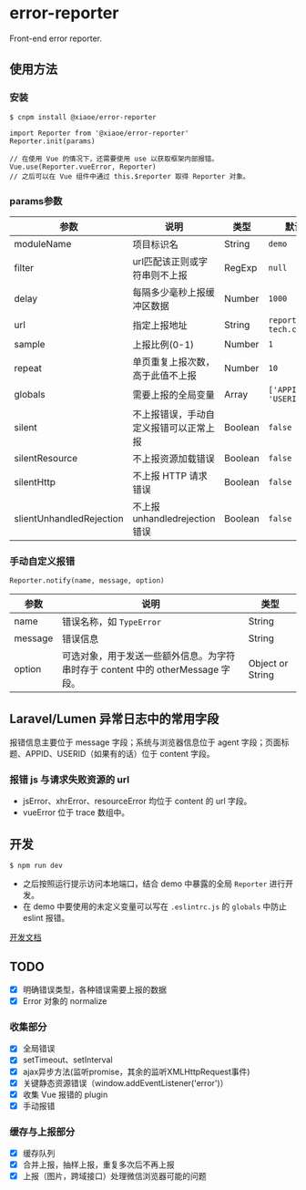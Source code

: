 # error-reporter

Front-end error reporter.

## 使用方法

### 安装
```
$ cnpm install @xiaoe/error-reporter

import Reporter from '@xiaoe/error-reporter'
Reporter.init(params)

// 在使用 Vue 的情况下，还需要使用 use 以获取框架内部报错。
Vue.use(Reporter.vueError, Reporter)
// 之后可以在 Vue 组件中通过 this.$reporter 取得 Reporter 对象。
```

### params参数

| 参数 | 说明 | 类型 | 默认值 |
|------|------|------|------|
| moduleName | 项目标识名 | String | `demo` |
| filter | url匹配该正则或字符串则不上报 | RegExp | `null` |
| delay | 每隔多少毫秒上报缓冲区数据 | Number | `1000` |
| url | 指定上报地址 | String | `report.xiaoe-tech.com` |
| sample | 上报比例(0-1) | Number | `1` |
| repeat | 单页重复上报次数，高于此值不上报 | Number | `10` |
| globals| 需要上报的全局变量 | Array | `['APPID', 'USERID']` |
| silent | 不上报错误，手动自定义报错可以正常上报 | Boolean | `false` |
| silentResource | 不上报资源加载错误 | Boolean | `false` |
| silentHttp | 不上报 HTTP 请求错误 | Boolean | `false` |
| slientUnhandledRejection | 不上报 unhandledrejection 错误 | Boolean | `false` |

### 手动自定义报错

`Reporter.notify(name, message, option)`

| 参数 | 说明 | 类型 |
|------|------|------|
| name | 错误名称，如 `TypeError` | String |
| message | 错误信息 | String |
| option | 可选对象，用于发送一些额外信息。为字符串时存于 content 中的 otherMessage 字段。 | Object or String |

## Laravel/Lumen 异常日志中的常用字段

报错信息主要位于 message 字段；系统与浏览器信息位于 agent 字段；页面标题、APPID、USERID（如果有的话）位于 content 字段。

### 报错 js 与请求失败资源的 url

* jsError、xhrError、resourceError 均位于 content 的 url 字段。
* vueError 位于 trace 数组中。


## 开发

```
$ npm run dev
```

* 之后按照运行提示访问本地端口，结合 demo 中暴露的全局 `Reporter` 进行开发。
* 在 demo 中要使用的未定义变量可以写在 `.eslintrc.js` 的 `globals` 中防止 eslint 报错。

[开发文档](./docs/dev.md)

## TODO

- [x] 明确错误类型，各种错误需要上报的数据
- [x] Error 对象的 normalize

### 收集部分
- [x] 全局错误
- [x] setTimeout、setInterval
- [x] ajax异步方法(监听promise，其余的监听XMLHttpRequest事件)
- [x] 关键静态资源错误（window.addEventListener('error')）
- [x] 收集 Vue 报错的 plugin
- [x] 手动报错

### 缓存与上报部分
- [x] 缓存队列
- [x] 合并上报，抽样上报，重复多次后不再上报
- [x] 上报（图片，跨域接口）处理微信浏览器可能的问题
